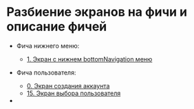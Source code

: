# Разбиение экранов на фичи и описание фичей

- Фича нижнего меню:
    - [1. Экран с нижнем bottomNavigation меню](screens/screen_1_bottom_navigation_container.md)

- Фича пользователя:
    - [0. Экран создания аккаунта](screens/screen_0_create_account.md)
    - [15. Экран выбора пользователя](screens/screen_15_select_user.md)

- 